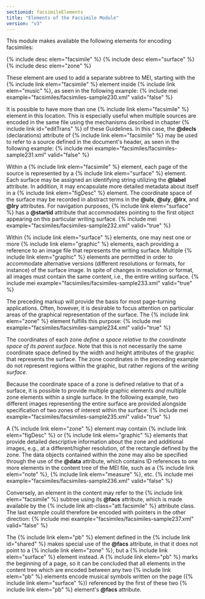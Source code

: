 ```yaml
---
sectionid: facsimileElements
title: "Elements of the Facsimile Module"
version: "v3"
---
```


This module makes available the following elements for encoding facsimiles:

  
{% include desc elem="facsimile" %} 
{% include desc elem="surface" %} 
{% include desc elem="zone" %} 
 

These element are used to add a separate subtree to MEI, starting with the {% include link elem="facsimile" %} element inside {% include link elem="music" %}, as seen in the following example:
{% include mei example="facsimiles/facsimiles-sample230.xml" valid="false" %}
    
It is possible to have more than one {% include link elem="facsimile" %} element in this location. This is especially useful when multiple sources are encoded in the same file using the mechanisms described in chapter {% include link id="editTrans" %} of these Guidelines. In this case, the **@decls** (declarations) attribute of {% include link elem="facsimile" %} may be used to refer to a source defined in the document's header, as seen in the following example:
{% include mei example="facsimiles/facsimiles-sample231.xml" valid="false" %}
    
Within a {% include link elem="facsimile" %} element, each page of the source is represented by a {% include link elem="surface" %} element. Each surface may be assigned an identifying string utilizing the **@label** attribute. In addition, it may encapsulate more detailed metadata about itself in a {% include link elem="figDesc" %} element. The coordinate space of the surface may be recorded in abstract terms in the **@ulx**, **@uly**, **@lrx**, and **@lry** attributes. For navigation purposes, {% include link elem="surface" %} has a **@startid** attribute that accommodates pointing to the first object appearing on this particular writing surface.
{% include mei example="facsimiles/facsimiles-sample232.xml" valid="true" %}
    
Within {% include link elem="surface" %} elements, one may nest one or more {% include link elem="graphic" %} elements, each providing a reference to an image file that represents the writing surface. Multiple {% include link elem="graphic" %} elements are permitted in order to accommodate alternative versions (different resolutions or formats, for instance) of the surface image. In spite of changes in resolution or format, all images must contain the same content, i.e., the entire writing surface.
{% include mei example="facsimiles/facsimiles-sample233.xml" valid="true" %}
    
The preceding markup will provide the basis for most page-turning applications. Often, however, it is desirable to focus attention on particular areas of the graphical representation of the surface. The {% include link elem="zone" %} element fulfills this purpose:
{% include mei example="facsimiles/facsimiles-sample234.xml" valid="true" %}
    
The coordinates of each zone *define a space relative to the coordinate space of its parent surface*. Note that this is not necessarily the same coordinate space defined by the width and height attributes of the graphic that represents the surface. The zone coordinates in the preceding example do not represent regions within the graphic, but rather regions of the *writing surface*.

Because the coordinate space of a zone is defined relative to that of a surface, it is possible to provide multiple graphic elements *and* multiple zone elements within a single surface. In the following example, two different images representing the entire surface are provided alongside specification of two zones of interest within the surface:
{% include mei example="facsimiles/facsimiles-sample235.xml" valid="true" %}
    
A {% include link elem="zone" %} element may contain {% include link elem="figDesc" %} or {% include link elem="graphic" %} elements that provide detailed descriptive information about the zone and additional images, e.g., at a different/higher resolution, of the rectangle defined by the zone. The data objects contained within the zone may also be specified through the use of the **@data** attribute, which contains ID references to one more elements in the content tree of the MEI file, such as a {% include link elem="note" %}, {% include link elem="measure" %}, etc.
{% include mei example="facsimiles/facsimiles-sample236.xml" valid="false" %}
    
Conversely, an element in the content may refer to the {% include link elem="facsimile" %} subtree using its **@facs** attribute, which is made available by the {% include link att-class="att.facsimile" %} attribute class. The last example could therefore be encoded with pointers in the other direction:
{% include mei example="facsimiles/facsimiles-sample237.xml" valid="false" %}
    
The {% include link elem="pb" %} element defined in the {% include link id="shared" %} makes special use of the **@facs** attribute, in that it does not point to a {% include link elem="zone" %}, but a {% include link elem="surface" %} element instead. A {% include link elem="pb" %} marks the beginning of a page, so it can be concluded that all elements in the content tree which are encoded between any two {% include link elem="pb" %} elements encode musical symbols written on the page ({% include link elem="surface" %}) referenced by the first of these two {% include link elem="pb" %} element's **@facs** attribute.
